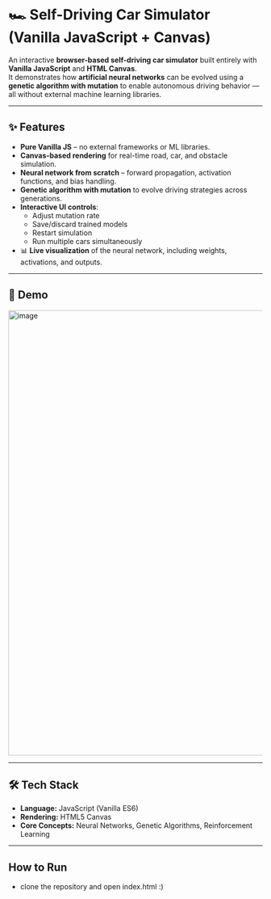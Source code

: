 # 🏎️ Self-Driving Car Simulator (Vanilla JavaScript + Canvas)

An interactive **browser-based self-driving car simulator** built entirely with **Vanilla JavaScript** and **HTML Canvas**.  
It demonstrates how **artificial neural networks** can be evolved using a **genetic algorithm with mutation** to enable autonomous driving behavior — all without external machine learning libraries.

---

## ✨ Features
- **Pure Vanilla JS** – no external frameworks or ML libraries.  
- **Canvas-based rendering** for real-time road, car, and obstacle simulation.  
- **Neural network from scratch** – forward propagation, activation functions, and bias handling.  
- **Genetic algorithm with mutation** to evolve driving strategies across generations.  
- **Interactive UI controls**:
  - Adjust mutation rate  
  - Save/discard trained models  
  - Restart simulation  
  - Run multiple cars simultaneously  
- 📊 **Live visualization** of the neural network, including weights, activations, and outputs.  

---

## 🚀 Demo
<img width="1862" height="881" alt="image" src="https://github.com/user-attachments/assets/363e5494-6db3-4543-a37e-e644602b1990" />



---

## 🛠️ Tech Stack
- **Language:** JavaScript (Vanilla ES6)  
- **Rendering:** HTML5 Canvas  
- **Core Concepts:** Neural Networks, Genetic Algorithms, Reinforcement Learning 

---
## How to Run
- clone the repository and open index.html :)

